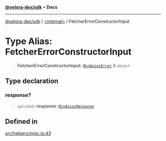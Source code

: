 [**@velora-dex/sdk**](../../README.md) • **Docs**

***

[@velora-dex/sdk](../../globals.md) / [\<internal\>](../README.md) / FetcherErrorConstructorInput

# Type Alias: FetcherErrorConstructorInput

> **FetcherErrorConstructorInput**: [`MinAxiosError`](MinAxiosError.md) & `object`

## Type declaration

### response?

> `optional` **response**: [`MinAxiosResponse`](MinAxiosResponse.md)

## Defined in

[src/helpers/misc.ts:43](https://github.com/VeloraDEX/sdk/blob/master/src/helpers/misc.ts#L43)
